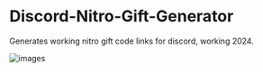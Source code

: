 # Discord-Nitro-Gift-Generator
Generates working nitro gift code links for discord, working 2024.

![images](https://github.com/user-attachments/assets/7900e314-bfc5-4be2-b383-61426fa89e6e)
